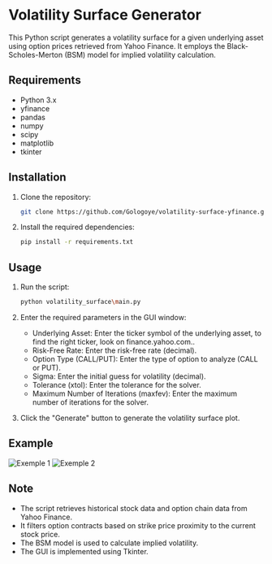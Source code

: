 
# Volatility Surface Generator

This Python script generates a volatility surface for a given underlying asset using option prices retrieved from Yahoo Finance. It employs the Black-Scholes-Merton (BSM) model for implied volatility calculation.

## Requirements

- Python 3.x
- yfinance
- pandas
- numpy
- scipy
- matplotlib
- tkinter

## Installation

1. Clone the repository:

    ```bash
    git clone https://github.com/Gologoye/volatility-surface-yfinance.git
    ```

2. Install the required dependencies:

    ```bash
    pip install -r requirements.txt
    ```

## Usage

1. Run the script:

    ```bash
    python volatility_surface\main.py
    ```

2. Enter the required parameters in the GUI window:
   - Underlying Asset: Enter the ticker symbol of the underlying asset, to find the right ticker, look on finance.yahoo.com..
   - Risk-Free Rate: Enter the risk-free rate (decimal).
   - Option Type (CALL/PUT): Enter the type of option to analyze (CALL or PUT).
   - Sigma: Enter the initial guess for volatility (decimal).
   - Tolerance (xtol): Enter the tolerance for the solver.
   - Maximum Number of Iterations (maxfev): Enter the maximum number of iterations for the solver.

3. Click the "Generate" button to generate the volatility surface plot.

## Example
![Exemple 1](examples/Vol_surface_example.jpg)
![Exemple 2](examples/Vol_surface_settings_example.jpg)

## Note

- The script retrieves historical stock data and option chain data from Yahoo Finance.
- It filters option contracts based on strike price proximity to the current stock price.
- The BSM model is used to calculate implied volatility.
- The GUI is implemented using Tkinter.


